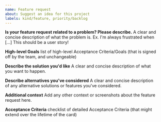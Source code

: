 ```yaml
---
name: Feature request
about: Suggest an idea for this project
labels: kind/feature, priority/backlog
---
```


**Is your feature request related to a problem? Please describe.**
A clear and concise description of what the problem is. Ex. I'm always frustrated when [...]
This should be a user story!

**High-level Goals**
list of high-level Acceptance Criteria/Goals (that is signed off by the team, and unchangeable)

**Describe the solution you'd like**
A clear and concise description of what you want to happen.

**Describe alternatives you've considered**
A clear and concise description of any alternative solutions or features you've considered.

**Additional context**
Add any other context or screenshots about the feature request here.

**Acceptance Criteria**
checklist of detailed Acceptance Criteria (that might extend over the lifetime of the card)

<!-- If applicable add a measure of complexity (story points)/time estimate to the title using [...pt] -->
